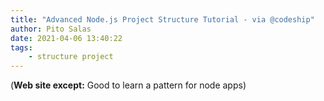```yaml
---
title: "Advanced Node.js Project Structure Tutorial - via @codeship"
author: Pito Salas
date: 2021-04-06 13:40:22
tags:
    - structure project
---
```


(**Web site except:** Good to learn a pattern for node apps) 
